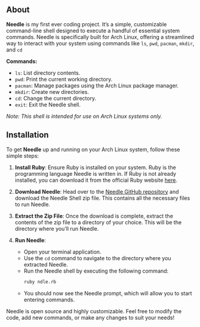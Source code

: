 ## About

**Needle** is my first ever coding project. It’s a simple, customizable command-line shell designed to execute a handful of essential system commands. Needle is specifically built for Arch Linux, offering a streamlined way to interact with your system using commands like `ls`, `pwd`, `pacman`, `mkdir`, and `cd`

**Commands:**
- `ls`: List directory contents.
- `pwd`: Print the current working directory.
- `pacman`: Manage packages using the Arch Linux package manager.
- `mkdir`: Create new directories.
- `cd`: Change the current directory.
- `exit`: Exit the Needle shell.

*Note: This shell is intended for use on Arch Linux systems only.*

## Installation

To get **Needle** up and running on your Arch Linux system, follow these simple steps:

1. **Install Ruby**: Ensure Ruby is installed on your system. Ruby is the programming language Needle is written in. If Ruby is not already installed, you can download it from the official Ruby website [here](https://www.ruby-lang.org/en/downloads/).

2. **Download Needle**: Head over to the [Needle GitHub repository](https://github.com/DayreaverDoesThings/Needle-Shell/tree/main) and download the Needle Shell zip file. This contains all the necessary files to run Needle.

3. **Extract the Zip File**: Once the download is complete, extract the contents of the zip file to a directory of your choice. This will be the directory where you’ll run Needle.

4. **Run Needle**:
    - Open your terminal application.
    - Use the `cd` command to navigate to the directory where you extracted Needle.
    - Run the Needle shell by executing the following command:
      ```bash
      ruby ndle.rb
      ```
    - You should now see the Needle prompt, which will allow you to start entering commands.

Needle is open source and highly customizable. Feel free to modify the code, add new commands, or make any changes to suit your needs!
